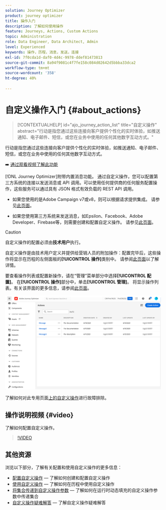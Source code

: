 ```yaml
---
solution: Journey Optimizer
product: journey optimizer
title: 操作入门
description: 了解如何使用操作
feature: Journeys, Actions, Custom Actions
topic: Administration
role: Data Engineer, Data Architect, Admin
level: Experienced
keywords: 操作，历程，消息，发送，连接
exl-id: 7f0cda1d-daf0-4d4c-9978-ddef81473813
source-git-commit: 8a94f9081c4f7fe158c084d02642d5bbba33dca2
workflow-type: tm+mt
source-wordcount: '358'
ht-degree: 40%

---
```


# 自定义操作入门 {#about_actions}

>[!CONTEXTUALHELP]
>id="ajo_journey_action_list"
>title="自定义操作"
>abstract="行动是指您通过这些连接向客户提供个性化的实时体验，如推送通知、电子邮件、短信，或您在业务中使用的任何其他数字互动方式。"

行动是指您通过这些连接向客户提供个性化的实时体验，如推送通知、电子邮件、短信，或您在业务中使用的任何其他数字互动方式。

➡️ [通过观看视频了解此功能](#video)

[!DNL Journey Optimizer]附带内置消息功能。 通过自定义操作，您可以配置第三方系统的连接以发送消息或 API 调用。可以使用任何提供商的任何服务配置操作，这些服务可以通过具有 JSON 格式有效负载的 REST API 调用。

* 如果您使用的是Adobe Campaign v7或v8，则可以根据请求提供集成。 请参见[此页面](../action/acc-action.md)。

* 如果您使用第三方系统来发送消息，如Epsilon、Facebook、Adobe Developer、Firebase等，则需要创建和配置自定义操作。 请参见[此页面](../action/about-custom-action-configuration.md)。

>[!CAUTION]
>
>自定义操作的配置必须由&#x200B;**技术用户**&#x200B;执行。

自定义操作是由技术用户定义并提供给营销人员的附加操作：配置完毕后，这些操作将显示在历程的左侧面板的&#x200B;**[!UICONTROL 操作]**&#x200B;类别中。 请参阅[此页面](../building-journeys/about-journey-activities.md#action-activities)以了解详情。

要查看操作列表或配置新操作，请在“管理”菜单部分中选择&#x200B;**[!UICONTROL 配置]**。 在&#x200B;**[!UICONTROL 操作]**&#x200B;部分中，单击&#x200B;**[!UICONTROL 管理]**。 将显示操作列表。有关该界面的更多信息，请参阅[此页面](../start/user-interface.md)。

![](assets/custom1.png)

了解如何对此专用页面[上的自定义操作](../action/troubleshoot-custom-action.md)进行故障排除。

## 操作说明视频 {#video}

了解如何配置自定义操作。

>[!VIDEO](https://video.tv.adobe.com/v/3430276?quality=12&captions=chi_hans)

## 其他资源

浏览以下部分，了解有关配置和使用自定义操作的更多信息：

* [配置自定义操作](../action/about-custom-action-configuration.md) — 了解如何创建和配置自定义操作
* [使用自定义操作](../building-journeys/using-custom-actions.md) — 了解如何在历程中使用自定义操作
* [将集合传递到自定义操作参数](../building-journeys/collections.md) — 了解如何在运行时动态填充的自定义操作参数中传递集合
* [自定义操作疑难解答](../action/troubleshoot-custom-action.md) — 了解自定义操作疑难解答

